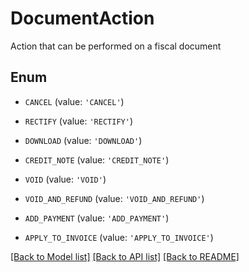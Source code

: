 # DocumentAction

Action that can be performed on a fiscal document

## Enum

* `CANCEL` (value: `'CANCEL'`)

* `RECTIFY` (value: `'RECTIFY'`)

* `DOWNLOAD` (value: `'DOWNLOAD'`)

* `CREDIT_NOTE` (value: `'CREDIT_NOTE'`)

* `VOID` (value: `'VOID'`)

* `VOID_AND_REFUND` (value: `'VOID_AND_REFUND'`)

* `ADD_PAYMENT` (value: `'ADD_PAYMENT'`)

* `APPLY_TO_INVOICE` (value: `'APPLY_TO_INVOICE'`)

[[Back to Model list]](../README.md#documentation-for-models) [[Back to API list]](../README.md#documentation-for-api-endpoints) [[Back to README]](../README.md)


